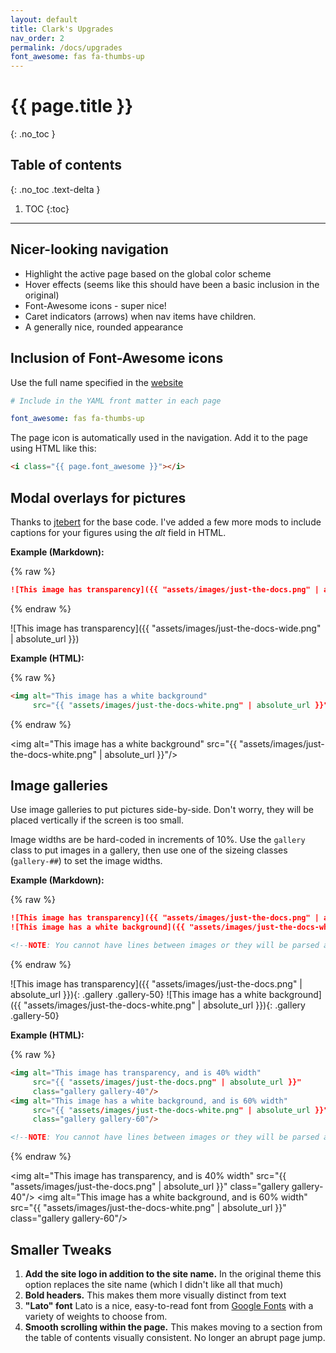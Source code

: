 ```yaml
---
layout: default
title: Clark's Upgrades
nav_order: 2
permalink: /docs/upgrades
font_awesome: fas fa-thumbs-up
---
```


# <i class="{{ page.font_awesome }}"></i> {{ page.title }}
{: .no_toc }

## Table of contents
{: .no_toc .text-delta }

1. TOC
{:toc}

---


## Nicer-looking navigation
- Highlight the active page based on the global color scheme
- Hover effects (seems like this should have been a basic inclusion in the original)
- Font-Awesome icons - super nice!
- Caret indicators (arrows) when nav items have children.
- A generally nice, rounded appearance


## Inclusion of Font-Awesome icons
Use the full name specified in the [website](https://fontawesome.com/icons/thumbs-up?style=solid) 
```yaml
# Include in the YAML front matter in each page

font_awesome: fas fa-thumbs-up
```
The page icon is automatically used in the navigation. Add it to the page using HTML like this:
```html
<i class="{{ page.font_awesome }}"></i>
```

## Modal overlays for pictures
Thanks to [jtebert](https://github.com/jtebert) for the base code. I've added a few more mods to include captions for your figures using the _alt_ field in HTML.

**Example (Markdown):**

{% raw %}
``` markdown
![This image has transparency]({{ "assets/images/just-the-docs.png" | absolute_url }})
```
{% endraw %}

![This image has transparency]({{ "assets/images/just-the-docs-wide.png" | absolute_url }})


**Example (HTML):**

{% raw %}
``` html
<img alt="This image has a white background"
     src="{{ "assets/images/just-the-docs-white.png" | absolute_url }}"/>

```
{% endraw %}

<img alt="This image has a white background"
     src="{{ "assets/images/just-the-docs-white.png" | absolute_url }}"/>



## Image galleries
Use image galleries to put pictures side-by-side. Don't worry, they will be placed vertically if the screen is too small.

Image widths are be hard-coded in increments of 10%. Use the `gallery` class to put images in a gallery, then use one of the sizeing classes (`gallery-##`) to set the image widths.

**Example (Markdown):**

{% raw %}
``` markdown
![This image has transparency]({{ "assets/images/just-the-docs.png" | absolute_url }}){: .gallery .gallery-50}
![This image has a white background]({{ "assets/images/just-the-docs-white.png" | absolute_url }}){: .gallery .gallery-50}

<!--NOTE: You cannot have lines between images or they will be parsed as new paragraphs-->
```
{% endraw %}

![This image has transparency]({{ "assets/images/just-the-docs.png" | absolute_url }}){: .gallery .gallery-50}
![This image has a white background]({{ "assets/images/just-the-docs-white.png" | absolute_url }}){: .gallery .gallery-50}


**Example (HTML):**

{% raw %}
``` html
<img alt="This image has transparency, and is 40% width"
     src="{{ "assets/images/just-the-docs.png" | absolute_url }}"
     class="gallery gallery-40"/>
<img alt="This image has a white background, and is 60% width"
     src="{{ "assets/images/just-the-docs-white.png" | absolute_url }}"
     class="gallery gallery-60"/>

<!--NOTE: You cannot have lines between images or they will be parsed as new paragraphs-->
```
{% endraw %}

<img alt="This image has transparency, and is 40% width"
     src="{{ "assets/images/just-the-docs.png" | absolute_url }}"
     class="gallery gallery-40"/>
<img alt="This image has a white background, and is 60% width"
     src="{{ "assets/images/just-the-docs-white.png" | absolute_url }}"
     class="gallery gallery-60"/>



## Smaller Tweaks
1. **Add the site logo in addition to the site name.** In the original theme this option replaces the site name (which I didn't like all that much)
2. **Bold headers.** This makes them more visually distinct from text
3. **"Lato" font** Lato is a nice, easy-to-read font from [Google Fonts](https://fonts.google.com/specimen/Lato) with a variety of weights to choose from.
4. **Smooth scrolling within the page.** This makes moving to a section from the table of contents visually consistent. No longer an abrupt page jump.
